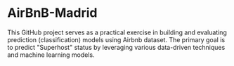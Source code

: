 # AirBnB-Madrid
This GitHub project serves as a practical exercise in building and evaluating prediction (classification) models using Airbnb dataset. The primary goal is to predict "Superhost" status by leveraging various data-driven techniques and machine learning models.

